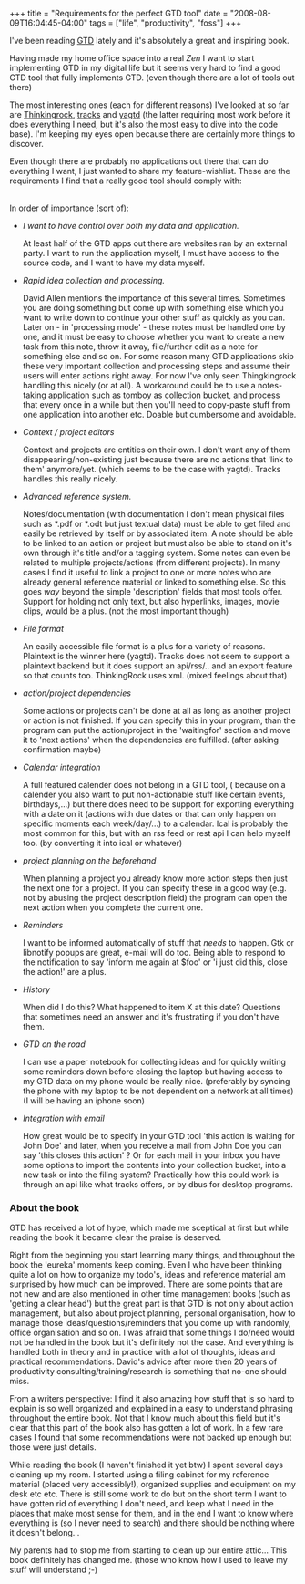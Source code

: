 +++
title = "Requirements for the perfect GTD tool"
date = "2008-08-09T16:04:45-04:00"
tags = ["life", "productivity", "foss"]
+++
<p>I've been reading <a href="http://en.wikipedia.org/wiki/Getting_Things_Done">GTD</a> lately and it's absolutely a great and inspiring book.<br />

Having made my home office space into a real <i>Zen</i> I want to start implementing GTD in my digital life but it seems very hard to find a good GTD tool that fully implements GTD. (even though there are a lot of tools out there)</p>

<p>The most interesting ones (each for different reasons) I've looked at so far are <a href="http://www.thinkingrock.com.au/index.php">Thinkingrock</a>, <a href="http://www.rousette.org.uk/projects/">tracks</a> and <a href="https://gna.org/projects/yagtd/">yagtd</a> (the latter requiring most work before it does everything I need, but it's also the most easy to dive into the code base). I'm keeping my eyes open because there are certainly more things to discover.</p>

<p>Even though there are probably no applications out there that can do everything I want, I just wanted to share my feature-wishlist.  These are the requirements I find that a really good tool should comply with:<br />

<!--more--><br />

In order of importance (sort of):</p>

<ul>

<li><i>I want to have control over both my data and application.</i><br />

 At least half of the GTD apps out there are websites ran by an external party.  I want to run the application myself, I must have access to the source code, and I want to have my data myself.</li>

<li><i>Rapid idea collection and processing.</i><br />

  David Allen mentions the importance of this several times.  Sometimes you are doing something but come up with something else which you want to write down to continue your other stuff as quickly as you can.  Later on - in 'processing mode' - these notes must be handled one by one, and it must be easy to choose whether you want to create a new task from this note, throw it away, file/further edit as a note for something else and so on.  For some reason many GTD applications skip these very important collection and processing steps and assume their users will enter actions right away.  For now I've only seen Thingkingrock handling this nicely (or at all).  A workaround could be to use a notes-taking application such as tomboy as collection bucket, and process that every once in a while but then you'll need to copy-paste stuff from one application into another etc.  Doable but cumbersome and avoidable.</li>

<li><i>Context / project editors</i><br />

Context and projects are entities on their own. I don't want any of them disappearing/non-existing just because there are no actions that 'link to them' anymore/yet.  (which seems to be the case with yagtd).  Tracks handles this really nicely.</li>

<li><i>Advanced reference system.</i><br />

Notes/documentation (with documentation I don't mean physical files such as *.pdf or *.odt but just textual data) must be able to get filed and easily be retrieved by itself or by associated item.  A note should be able to be linked to an action or project but must also be able to stand on it's own through it's title and/or a tagging system.  Some notes can even be related to multiple projects/actions (from different projects).  In many cases I find it useful to link a project to one or more notes who are already general reference material or linked to something else.  So this goes <i>way</i> beyond the simple 'description' fields that most tools offer.  Support for holding not only text, but also hyperlinks, images, movie clips, would be a plus. (not the most important though)</li>

<li><i>File format</i><br />

An easily accessible file format is a plus for a variety of reasons.  Plaintext is the winner here (yagtd).  Tracks does not seem to support a plaintext backend but it does support an api/rss/.. and an export feature so that counts too.  ThinkingRock uses xml. (mixed feelings about that)

</li>

<li><i>action/project dependencies</i><br />

Some actions or projects can't be done at all as long as another project or action is not finished.  If you can specify this in your program, than the program can put the action/project in the 'waitingfor' section and move it  to 'next actions' when the dependencies are fulfilled. (after asking confirmation maybe)</li>

<li><i>Calendar integration</i><br />

A full featured calender does not belong in a GTD tool, ( because on a calender you also want to put non-actionable stuff like certain events, birthdays,...) but there does need to be support for exporting everything with a date on it (actions with due dates or that can only happen on specific moments each week/day/...) to a calendar.  Ical is probably the most common for this, but with an rss feed or rest api I can help myself too. (by converting it into ical or whatever)</li>

<li><i>project planning on the beforehand</i><br />

When planning a project you already know more action steps then just the next one for a project.  If you can specify these in a good way (e.g. not by abusing the project description field) the program can open the next action when you complete the current one.</li>

<li><i>Reminders</i><br />

I want to be informed automatically of stuff that *needs* to happen.  Gtk or libnotify popups are great, e-mail will do too.  Being able to respond to the notification to say 'inform me again at $foo' or 'i just did this, close the action!' are a plus.

</li>

<li><i>History</i><br />

When did I do this? What happened to item X at this date?  Questions that sometimes need an answer and it's frustrating if you don't have them.</li>

<li><i>GTD on the road</i><br />

I can use a paper notebook for collecting ideas and for quickly writing some reminders down before closing the laptop but having access to my GTD data on my phone would be really nice. (preferably by syncing the phone with my laptop to be not dependent on a network at all times) (I will be having an iphone soon)

</li>

<li><i>Integration with email</i><br />

How great would be to specify in your GTD tool 'this action is waiting for John Doe' and later, when you receive a mail from John Doe you can say 'this closes this action' ?  Or for each mail in your inbox you have some options to import the contents into your collection bucket, into a new task or into the filing system?  Practically how this could work is through an api like what tracks offers, or by dbus for desktop programs.

</li>

</ul>

<h3>About the book</h3>

<p>GTD has received a lot of hype, which made me sceptical at first but while reading the book it became clear the praise is deserved.<br />

Right from the beginning you start learning many things, and throughout the book the 'eureka' moments keep coming.  Even I who have been thinking quite a lot on how to organize my todo's, ideas and reference material am surprised by how much can be improved.  There are some points that are not new and are also mentioned in other time management books (such as 'getting a clear head') but the great part is that GTD is not only about action management, but also about project planning, personal organisation, how to manage those ideas/questions/reminders that you come up with randomly, office organisation and so on. I was afraid that some things I do/need would not be handled in the book but it's definitely not the case.  And everything is handled both in theory and in practice with a lot of thoughts, ideas and practical recommendations.  David's advice after more then 20 years of productivity consulting/training/research is something that no-one should miss.<br />

From a writers perspective: I find it also amazing how stuff that is so hard to explain is so well organized and explained in a easy to understand phrasing throughout the entire book.  Not that I know much about this field but it's clear that this part of the book also has gotten a lot of work.  In a few rare cases I found that some recommendations were not backed up enough but those were just details.</p>

<p>While reading the book (I haven't finished it yet btw) I spent several days cleaning up my room.  I started using a filing cabinet for my reference material (placed very accessibly!), organized supplies and equipment on my desk etc etc.  There is still some work to do but on the short term I want to have gotten rid of everything I don't need, and keep what I need in the places that make most sense for them, and in the end I want to know where everything is (so I never need to search) and there should be nothing where it doesn't belong...</p>

<p>My parents had to stop me from starting to clean up our entire attic...  This book definitely has changed me.  (those who know how I used to leave my stuff will understand ;-)</p>
